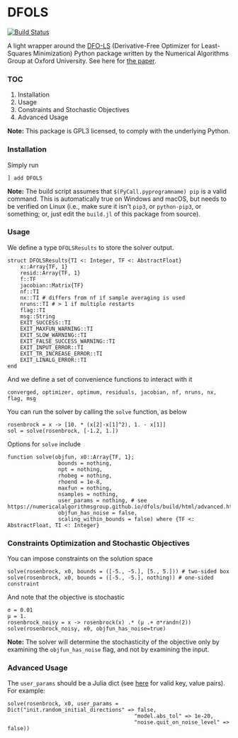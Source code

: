 # DFOLS

[![Build Status](https://travis-ci.com/QuantEcon/DFOLS.jl.svg?branch=master)](https://travis-ci.com/QuantEcon/DFOLS.jl)

A light wrapper around the [DFO-LS](https://numericalalgorithmsgroup.github.io/dfols) (Derivative-Free Optimizer for Least-Squares Minimization) Python package written by the Numerical Algorithms Group at Oxford University. See here for [the paper](https://arxiv.org/abs/1804.00154).

### TOC

1. Installation
2. Usage
3. Constraints and Stochastic Objectives
4. Advanced Usage

**Note:** This package is GPL3 licensed, to comply with the underlying Python.

### Installation

Simply run

```
] add DFOLS
```

**Note:** The build script assumes that `$(PyCall.pyprogramname) pip` is a valid command. This is automatically true on Windows and macOS, but needs to be verified on Linux (i.e., make sure it isn't `pip3`, or `python-pip3`, or something; or, just edit the `build.jl` of this package from source).

### Usage

We define a type `DFOLSResults` to store the solver output.

```
struct DFOLSResults{TI <: Integer, TF <: AbstractFloat}
    x::Array{TF, 1}
    resid::Array{TF, 1}
    f::TF
    jacobian::Matrix{TF}
    nf::TI
    nx::TI # differs from nf if sample averaging is used
    nruns::TI # > 1 if multiple restarts
    flag::TI
    msg::String
    EXIT_SUCCESS::TI
    EXIT_MAXFUN_WARNING::TI
    EXIT_SLOW_WARNING::TI
    EXIT_FALSE_SUCCESS_WARNING::TI
    EXIT_INPUT_ERROR::TI
    EXIT_TR_INCREASE_ERROR::TI
    EXIT_LINALG_ERROR::TI
end
```

And we define a set of convenience functions to interact with it

```
converged, optimizer, optimum, residuals, jacobian, nf, nruns, nx, flag, msg
```

You can run the solver by calling the `solve` function, as below

```
rosenbrock = x -> [10. * (x[2]-x[1]^2), 1. - x[1]]
sol = solve(rosenbrock, [-1.2, 1.])
```

Options for `solve` include

```
function solve(objfun, x0::Array{TF, 1};
                bounds = nothing,
                npt = nothing,
                rhobeg = nothing,
                rhoend = 1e-8,
                maxfun = nothing,
                nsamples = nothing,
                user_params = nothing, # see https://numericalalgorithmsgroup.github.io/dfols/build/html/advanced.html
                objfun_has_noise = false,
                scaling_within_bounds = false) where {TF <: AbstractFloat, TI <: Integer}
```

### Constraints Optimization and Stochastic Objectives

You can impose constraints on the solution space

```
solve(rosenbrock, x0, bounds = ([-5., -5.], [5., 5.])) # two-sided box
solve(rosenbrock, x0, bounds = ([-5., -5.], nothing)) # one-sided constraint
```

And note that the objective is stochastic

```
σ = 0.01
μ = 1.
rosenbrock_noisy = x -> rosenbrock(x) .* (μ .+ σ*randn(2))
solve(rosenbrock_noisy, x0, objfun_has_noise=true)
```

**Note:** The solver will determine the stochasticity of the objective only by examining the `objfun_has_noise` flag, and not by examining the input.

### Advanced Usage

The `user_params` should be a Julia dict (see [here](https://numericalalgorithmsgroup.github.io/dfols/build/html/advanced.html) for valid key, value pairs). For example:

```
solve(rosenbrock, x0, user_params = Dict("init.random_initial_directions" => false,
                                        "model.abs_tol" => 1e-20,
                                        "noise.quit_on_noise_level" => false))
```
